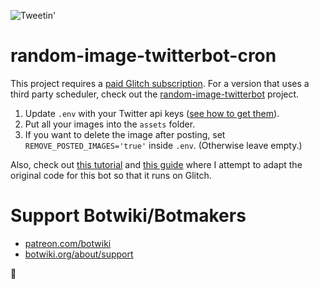 ![Tweetin'](https://botwiki.org/wp-content/uploads/2018/02/love-trumps-hate.png)

# random-image-twitterbot-cron

This project requires a [paid Glitch subscription](https://glitch.com/pricing). For a version that uses a third party scheduler, check out the [random-image-twitterbot](https://glitch.com/edit/#!/random-image-twitterbot) project.

1. Update `.env` with your Twitter api keys ([see how to get them](https://botwiki.org/tutorials/how-to-create-a-twitter-app/)).
2. Put all your images into the `assets` folder.
3. If you want to delete the image after posting, set `REMOVE_POSTED_IMAGES='true'` inside `.env`. (Otherwise leave empty.)

Also, check out [this tutorial](https://botwiki.org/tutorials/random-image-tweet/) and [this guide](https://botwiki.org/tutorials/importing-github-glitch/) where I attempt to adapt the original code for this bot so that it runs on Glitch. 

# Support Botwiki/Botmakers

- [patreon.com/botwiki](https://patreon.com/botwiki)
- [botwiki.org/about/support](https://botwiki.org/about/support)

🙇